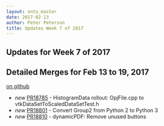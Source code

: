 ```yaml
---
layout: onto_master
date: 2017-02-13
author: Peter Peterson
title: Updates Week 7 of 2017
---
```

Updates for Week 7 of 2017
--------------------------

Detailed Merges for Feb 13 to 19, 2017
--------------------------------------
[on github](https://github.com/mantidproject/mantid/pulls?q=is%3Apr+merged%3A2017-02-14..2017-02-19)

* *new* [PR18785](https://github.com/mantidproject/mantid/pull/18785) - HistogramData rollout: OpjFile.cpp to vtkDataSetToScaledDataSetTest.h
* *new* [PR18801](https://github.com/mantidproject/mantid/pull/18801) - Convert Group2 from Python 2 to Python 3
* *new* [PR18810](https://github.com/mantidproject/mantid/pull/18810) - dynamicPDF: Remove unused buttons
